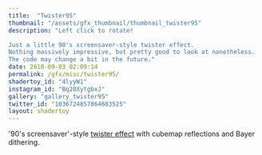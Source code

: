 ```yaml
---
title:  "Twister95"
thumbnail: "/assets/gfx_thumbnail/thumbnail_twister95"
description: "Left click to rotate!

Just a little 90's screensaver-style twister effect.
Nothing massively impressive, but pretty good to look at nonetheless.
The code may change a bit in the future."
date: 2018-09-03 02:09:14
permalink: /gfx/misc/twister95/
shadertoy_id: "4lyyW1" 
instagram_id: "Bq20XytgbxJ"
gallery: "gallery_twister95"
twitter_id: "1036724857864683525" 
layout: shadertoy
---
```

'90's screensaver'-style [twister effect](https://democyclopedia.wordpress.com/2015/11/29/t-comme-twister/) with cubemap reflections and Bayer dithering. 